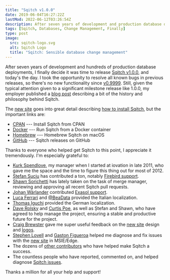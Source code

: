 ```yaml
---
title: "Sqitch v1.0.0"
date: 2019-06-04T16:27:22Z
lastMod: 2022-06-12T03:26:54Z
description: After seven years of development and production database deployments, I finally put in the effort to release v1.0.0.
tags: [Sqitch, Databases, Change Management, Finally]
type: post
image:
  src: sqitch-logo.svg
  alt: Sqitch Logo
  title: "Sqitch: Sensible database change management"
---
```


After seven years of development and hundreds of production database
deployments, I finally decide it was time to release [Sqitch v1.0.0], and
today's the day. I took the opportunity to resolve all known bugs in previous
releases, so there's no new functionality since [v0.9999]. Still, given the
typical attention given to a significant milestone release like 1.0.0, my
employer published a [blog post] describing a bit of the history and philosophy
behind Sqitch.

The [new site] goes into great detail describing [how to install Sqitch],
but the important links are:

*   [CPAN] --- Install Sqitch from CPAN
*   [Docker] --- Run Sqitch from a Docker container
*   [Homebrew] --- Homebrew Sqitch on macOS
*   [GitHub] --- Sqitch releases on GitHub

Thanks to everyone who helped get Sqitch to this point, I appreciate it
tremendously. I'm especially grateful to:

*   [Kurk Spendlove], my manager when I started at iovation in late 2011, who
    gave me the space and the time to figure this thing out for most of 2012.
*   [Ștefan Suciu] has contributed a ton, notably [Firebird support].
*   [Shawn Sorichetti] has lately taken on the task of merge manager,
    reviewing and approving all recent Sqitch pull requests.
*   [Johan Wärlander] contributed [Exasol support].
*   [Luca Ferrari] and [@BeaData] provided the Italian localization.
*   [Thomas Iguchi] provided the German localization.
*   [Dave Rolsky] and [Curtis Poe], as well as Ștefan and Shawn, who have agreed
    to help manage the project, ensuring a stable and productive future for the
    project.
*   [Craig Brewster] gave me super useful feedback on the [new site] design and
    [logos].
*   [Stephen Lovell] and [Gaston Figueroa] helped me diagnose and fix issues
    with the [new site] in MSIE/Edge.
*   The dozens of [other contributors] who have helped make Sqitch a success.
*   The countless people who have reported, commented on, and helped diagnose
    [Sqitch issues].

Thanks a million for all your help and support!

  [Sqitch v1.0.0]: https://metacpan.org/release/DWHEELER/App-Sqitch-v1.0.0
  [v0.9999]: https://metacpan.org/release/DWHEELER/App-Sqitch-0.9999
  [blog post]:
    https://web.archive.org/web/20200513005649/https://www.iovation.com/blog/out-of-incubation-and-ready-for-broad-adoption-sqitch-1-released
    "Out of Incubation and Ready for Broad Adoption; Sqitch 1.0 Released"
  [new site]: https://sqitch.org/
  [how to install Sqitch]: https://sqitch.org/download/ "Download Sqitch"
  [CPAN]: https://metacpan.org/release/App-Sqitch "Sqitch on CPAN"
  [Docker]: https://hub.docker.com/r/sqitch/sqitch "Sqitch on docker hub"
  [Homebrew]: https://github.com/sqitchers/homebrew-sqitch/ "Sqitch Homebrew Tap"
  [GitHub]: https://github.com/sqitchers/sqitch/releases "Sqitch on GitHub"
  [Kurk Spendlove]: https://linkedin.com/in/kurksp/
  [Ștefan Suciu]: http://stefansuciu.ro/
  [Firebird support]: https://sqitch.org/docs/manual/sqitchtutorial-firebird/
    "Sqitch Firebird tutorial"
  [Shawn Sorichetti]: https://ssoriche.com/
  [Johan Wärlander]: https://github.com/jwarlander
  [Luca Ferrari]: https://fluca1978.github.io
  [@BeaData]: https://github.com/BeaData
  [Thomas Iguchi]: https://www.nobu-games.com
  [Exasol support]: https://sqitch.org/docs/manual/sqitchtutorial-exasol/
    "Sqitch Exasol tutorial"
  [Dave Rolsky]: http://blog.urth.org/
  [Curtis Poe]: https://ovid.github.io/
  [other contributors]: https://github.com/sqitchers/sqitch/graphs/contributors
    "Sqitch Contributors"
  [Craig Brewster]: https://linkedin.com/in/craig-brewster-02b6b95/
  [logos]: https://sqitch.org/download/logos/ "Sqitch Logos"
  [Stephen Lovell]: http://stephencreates.com
  [Gaston Figueroa]: http://www.gastonfig.com
  [Sqitch issues]: https://github.com/sqitchers/sqitch/issues
